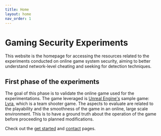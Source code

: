 ```yaml
---
title: Home
layout: home
nav_order: 1
---
```


# Gaming Security Experiments

This website is the homepage for accessing the resources related to the experiments conducted on online game system security, aiming to better understand network-level cheating and seeking for detection techniques. 

## First phase of the experiments
The goal of this phase is to validate the online game used for the experimentations. The game leveraged is [Unreal Engine's](https://www.unrealengine.com/en-US?sessionInvalidated=true) sample game: [Lyra](https://dev.epicgames.com/documentation/en-us/unreal-engine/lyra-sample-game-in-unreal-engine), which is a team shooter game. The aspects to evaluate are related to the playability and the smoothness of the game in an online, large scale environment. This is to have a ground truth about the operation of the game before proceeding to planned modifications.



Check out the [get started](set_up) and [contact](contact) pages.
